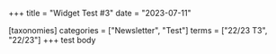 +++
title = "Widget Test #3"
date = "2023-07-11"

[taxonomies]
categories = ["Newsletter", "Test"]
terms = ["22/23 T3", "22/23"]
+++
test body